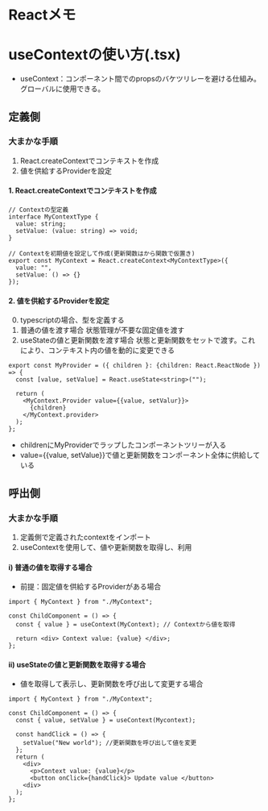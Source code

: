 # Reactメモ
# useContextの使い方(.tsx)
- useContext：コンポーネント間でのpropsのバケツリレーを避ける仕組み。グローバルに使用できる。

## 定義側
### 大まかな手順
1. React.createContextでコンテキストを作成
2. 値を供給するProviderを設定

#### 1. React.createContextでコンテキストを作成
```
// Contextの型定義
interface MyContextType {
  value: string;
  setValue: (value: string) => void;
}

// Contextを初期値を設定して作成(更新関数はから関数で仮置き)
export const MyContext = React.createContext<MyContextType>({
  value: "",
  setValue: () => {}
});
```

#### 2. 値を供給するProviderを設定
0. typescriptの場合、型を定義する
1. 普通の値を渡す場合
  状態管理が不要な固定値を渡す
2. useStateの値と更新関数を渡す場合
  状態と更新関数をセットで渡す。これにより、コンテキスト内の値を動的に変更できる
```
export const MyProvider = ({ children }: {children: React.ReactNode }) => {
  const [value, setValue] = React.useState<string>("");
  
  return (
    <MyContext.Provider value={{value, setValur}}>
      {children}
    </MyContext.provider>
  );
};
```
  - childrenにMyProviderでラップしたコンポーネントツリーが入る
  - value={{value, setValue}}で値と更新関数をコンポーネント全体に供給している
## 呼出側
### 大まかな手順
1. 定義側で定義されたcontextをインポート
2. useContextを使用して、値や更新関数を取得し、利用

#### i) 普通の値を取得する場合
- 前提：固定値を供給するProviderがある場合
```
import { MyContext } from "./MyContext";

const ChildComponent = () => {
  const { value } = useContext(MyContext); // Contextから値を取得
  
  return <div> Context value: {value} </div>;
};
```

#### ii) useStateの値と更新関数を取得する場合
- 値を取得して表示し、更新関数を呼び出して変更する場合
```
import { MyContext } from "./MyContext";

const ChildComponent = () => {
  const { value, setValue } = useContext(Mycontext); 
  
  const handClick = () => {
    setValue("New world"); //更新関数を呼び出して値を変更
  };
  return (
    <div>
      <p>Context value: {value}</p>
      <button onClick={handClick}> Update value </button>
    <div>
  );
};
```
